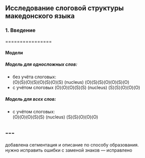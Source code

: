 ## Исследование слоговой структуры македонского языка 



### 1. Введение

================ 

#### Модели 
##### Модель для односложных слов: 
* без учёта слоговых:  
  (O)(S)(O)(S)(O)(S)(O)(S) (nucleus) (O)(S)(S)(O)(O)(S)(O)
* с учётом слоговых 
  (O)(O)(O)(S)(S) (nucleus) (S)(S)(O)(O)(O)

##### Модель для всех слов: 
* с учётом слоговых:  
  (O)(O)(O)(S)(S) (nucleus) (S)(S)(O)(O)(O)

## --- 
добавлена сегментация и описание по способу образования.  
нужно исправить ошибки с заменой знаков — исправлено 
